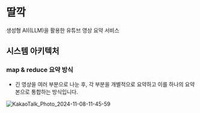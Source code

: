 # 딸깍
생성형 AI((LLM)을 활용한 유튜브 영상 요약 서비스

## 시스템 아키텍처
### map & reduce 요약 방식
- 긴 영상을 여러 부분으로 나눈 후, 각 부분을 개별적으로 요약하고 이를 하나의 요약본으로 통합하는 방식입니다.

![KakaoTalk_Photo_2024-11-08-11-45-59](https://github.com/user-attachments/assets/7cbed176-f6e3-4744-907d-10b07c7f6bfe)
